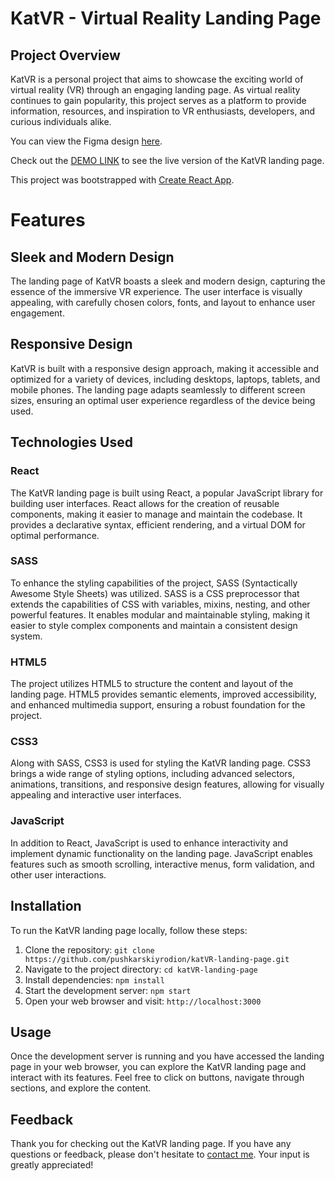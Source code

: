 # KatVR - Virtual Reality Landing Page

## Project Overview

KatVR is a personal project that aims to showcase the exciting world of virtual reality (VR) through an engaging landing page. As virtual reality continues to gain popularity, this project serves as a platform to provide information, resources, and inspiration to VR enthusiasts, developers, and curious individuals alike.

You can view the Figma design [here](https://www.figma.com/file/Blpg4iapsI7fRqJeSp6DvK/KatVR-_FE-students?type=design&node-id=1-370).

Check out the [DEMO LINK](https://pushkarskiyrodion.github.io/katVR-landing-page) to see the live version of the KatVR landing page.

This project was bootstrapped with [Create React App](https://github.com/facebook/create-react-app).

# Features

## Sleek and Modern Design

The landing page of KatVR boasts a sleek and modern design, capturing the essence of the immersive VR experience. The user interface is visually appealing, with carefully chosen colors, fonts, and layout to enhance user engagement.

## Responsive Design

KatVR is built with a responsive design approach, making it accessible and optimized for a variety of devices, including desktops, laptops, tablets, and mobile phones. The landing page adapts seamlessly to different screen sizes, ensuring an optimal user experience regardless of the device being used.

## Technologies Used

### React

The KatVR landing page is built using React, a popular JavaScript library for building user interfaces. React allows for the creation of reusable components, making it easier to manage and maintain the codebase. It provides a declarative syntax, efficient rendering, and a virtual DOM for optimal performance.

### SASS

To enhance the styling capabilities of the project, SASS (Syntactically Awesome Style Sheets) was utilized. SASS is a CSS preprocessor that extends the capabilities of CSS with variables, mixins, nesting, and other powerful features. It enables modular and maintainable styling, making it easier to style complex components and maintain a consistent design system.

### HTML5

The project utilizes HTML5 to structure the content and layout of the landing page. HTML5 provides semantic elements, improved accessibility, and enhanced multimedia support, ensuring a robust foundation for the project.

### CSS3

Along with SASS, CSS3 is used for styling the KatVR landing page. CSS3 brings a wide range of styling options, including advanced selectors, animations, transitions, and responsive design features, allowing for visually appealing and interactive user interfaces.

### JavaScript

In addition to React, JavaScript is used to enhance interactivity and implement dynamic functionality on the landing page. JavaScript enables features such as smooth scrolling, interactive menus, form validation, and other user interactions.

## Installation

To run the KatVR landing page locally, follow these steps:

1. Clone the repository: `git clone https://github.com/pushkarskiyrodion/katVR-landing-page.git`
2. Navigate to the project directory: `cd katVR-landing-page`
3. Install dependencies: `npm install`
4. Start the development server: `npm start`
5. Open your web browser and visit: `http://localhost:3000`

## Usage

Once the development server is running and you have accessed the landing page in your web browser, you can explore the KatVR landing page and interact with its features. Feel free to click on buttons, navigate through sections, and explore the content.

## Feedback

Thank you for checking out the KatVR landing page. If you have any questions or feedback, please don't hesitate to [contact me](mailto:pushkarskiyrodion@gmail.com). Your input is greatly appreciated!
